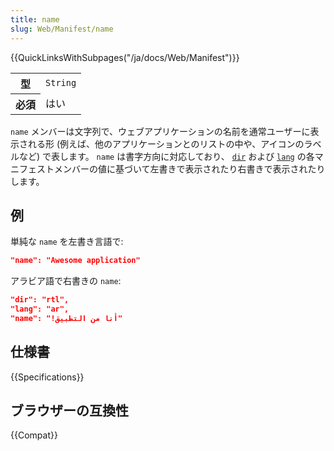 ```yaml
---
title: name
slug: Web/Manifest/name
---
```


{{QuickLinksWithSubpages("/ja/docs/Web/Manifest")}}

<table class="properties">
  <tbody>
    <tr>
      <th scope="row">型</th>
      <td><code>String</code></td>
    </tr>
    <tr>
      <th scope="row">必須</th>
      <td>はい</td>
    </tr>
  </tbody>
</table>

`name` メンバーは文字列で、ウェブアプリケーションの名前を通常ユーザーに表示される形 (例えば、他のアプリケーションとのリストの中や、アイコンのラベルなど) で表します。 `name` は書字方向に対応しており、 [`dir`](/ja/docs/Web/Manifest/dir) および [`lang`](/ja/docs/Web/Manifest/lang) の各マニフェストメンバーの値に基づいて左書きで表示されたり右書きで表示されたりします。

## 例

単純な `name` を左書き言語で:

```json
"name": "Awesome application"
```

アラビア語で右書きの `name`:

```json
"dir": "rtl",
"lang": "ar",
"name": "!أنا من التطبيق"
```

## 仕様書

{{Specifications}}

## ブラウザーの互換性

{{Compat}}
